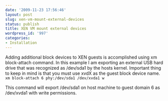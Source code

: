 ```yaml
---
date: '2009-11-23 17:56:46'
layout: post
slug: xen-vm-mount-external-devices
status: publish
title: XEN VM mount external devices
wordpress_id: '997'
categories:
- Installation
---
```


Adding additional block devices to XEN guests is accomplished using xm block-attach command. In this example I am exporting an external USB hard drive that was recognized as /dev/sda1 by the hosts kernel. Important thing to keep in mind is that you must use xvdX as the guest block device name. 
`xm block-attach 6 phy:/dev/sda1 /dev/xvda1 w`

This command will export /dev/sda1 on host machine to guest domain 6 as /dev/xvda1 with write permissions.


